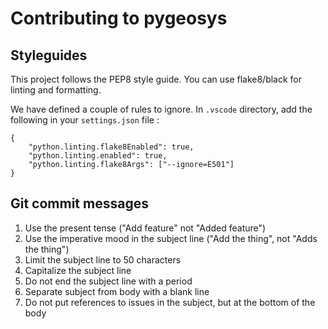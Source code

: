 # Contributing to pygeosys


## Styleguides

This project follows the PEP8 style guide. You can use flake8/black for linting and formatting. 

We have defined a couple of rules to ignore.
In `.vscode` directory, add the following in your `settings.json` file :
```
{
    "python.linting.flake8Enabled": true,
    "python.linting.enabled": true,
    "python.linting.flake8Args": ["--ignore=E501"]
}
```

## Git commit messages 

1. Use the present tense ("Add feature" not "Added feature")
2. Use the imperative mood in the subject line ("Add the thing", not "Adds the thing")
3. Limit the subject line to 50 characters
4. Capitalize the subject line
5. Do not end the subject line with a period
6. Separate subject from body with a blank line
7. Do not put references to issues in the subject, but at the bottom of the body